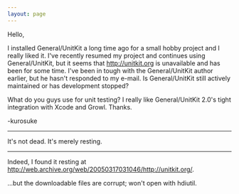 ```yaml
---
layout: page
---
```


Hello,

I installed General/UnitKit a long time ago for a small hobby project and I really liked it.  I've recently resumed my project and continues using General/UnitKit, but it seems that http://unitkit.org is unavailable and has been for some time.  I've been in tough with the General/UnitKit author earlier, but he hasn't responded to my e-mail.  Is General/UnitKit still actively maintained or has development stopped?

What do you guys use for unit testing?  I really like General/UnitKit 2.0's tight integration with Xcode and Growl.  Thanks.


-kurosuke

----

It's not dead.  It's merely resting.

----

Indeed, I found it resting at <http://web.archive.org/web/20050317031046/http://unitkit.org/>.

...but the downloadable files are corrupt; won't open with hdiutil.